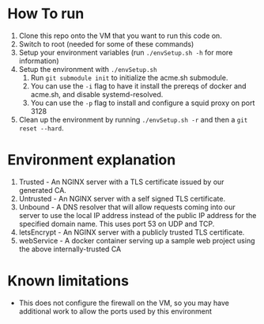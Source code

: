 # How To run

1. Clone this repo onto the VM that you want to run this code on.
2. Switch to root (needed for some of these commands)
3. Setup your environment variables (run `./envSetup.sh -h` for more information)
4. Setup the environment with `./envSetup.sh`
   1. Run `git submodule init` to initialize the acme.sh submodule. 
   2. You can use the `-i` flag to have it install the prereqs of docker and acme.sh, and disable systemd-resolved.
   3. You can use the `-p` flag to install and configure a squid proxy on port 3128
5. Clean up the environment by running `./envSetup.sh -r` and then a `git reset --hard`.

# Environment explanation

1. Trusted - An NGINX server with a TLS certificate issued by our generated CA.
2. Untrusted - An NGINX server with a self signed TLS certificate.
3. Unbound - A DNS resolver that will allow requests coming into our server to use the local IP address instead of the public IP address for the specified domain name. This uses port 53 on UDP and TCP.
4. letsEncrypt - An NGINX server with a publicly trusted TLS certificate.
5. webService - A docker container serving up a sample web project using the above internally-trusted CA

# Known limitations

* This does not configure the firewall on the VM, so you may have additional work to allow the ports used by this environment
